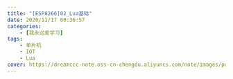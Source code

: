 ```yaml
---
title: "[ESP8266]02_Lua基础"
date: 2020/11/17 00:36:57
categories: 
    - [我永远爱学习]
tags: 
    - 单片机
    - IOT
    - Lua
cover: https://dreamccc-note.oss-cn-chengdu.aliyuncs.com/note/images/posts/[ESP8266]02_Lua基础/title_s.jpg
---
```

